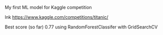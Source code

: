 My first ML model for Kaggle competition

lnk https://www.kaggle.com/competitions/titanic/

Best score (so far) 0.77 using RandomForestClassifer with GridSearchCV
